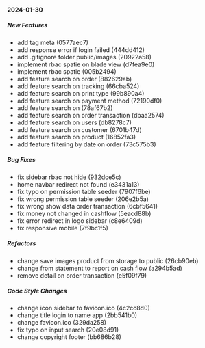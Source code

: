#### 2024-01-30

##### New Features

*  add tag meta (0577aec7)
*  add response error if login failed (444dd412)
*  add .gitignore folder public/images (20922a58)
*  implement rbac spatie on blade view (d7fea9e0)
*  implement rbac spatie (005b2494)
*  add feature search on order (882629ab)
*  add feature search on tracking (66cba524)
*  add feature search on print type (99b890a4)
*  add feature search on payment method (72190df0)
*  add feature search on (78af67b2)
*  add feature search on order transaction (dbaa2574)
*  add feature search on users (db8278c7)
*  add feature search on customer (6701b47d)
*  add feature search on product (16852fa3)
*  add feature filtering by date on order (73c575b3)

##### Bug Fixes

*  fix sidebar rbac not hide (932dce5c)
*  home navbar redirect not found (e3431a13)
*  fix typo on permission table seeder (7907f6be)
*  fix wrong permission table seeder (206e2b5a)
*  fix wrong show data order transaction (6cbf5641)
*  fix money not changed in cashflow (5eacd88b)
*  fix error redirect in logo sidebar (c8e6409d)
*  fix responsive mobile (7f9bc1f5)

##### Refactors

*  change save images product from storage to public (26cb90eb)
*  change from statement to report on cash flow (a294b5ad)
*  remove detail on order transaction (e5f09f79)

##### Code Style Changes

*  change icon sidebar to favicon.ico (4c2cc8d0)
*  change title login to name app (2bb541b0)
*  change favicon.ico (329da258)
*  fix typo on input search (20e08d91)
*  change copyright footer (bb686b28)

